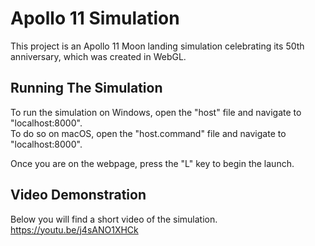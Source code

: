 # Apollo 11 Simulation
This project is an Apollo 11 Moon landing simulation celebrating its 50th anniversary, which was created in WebGL.

## Running The Simulation
To run the simulation on Windows, open the "host" file and navigate to "localhost:8000".\
To do so on macOS, open the "host.command" file and navigate to "localhost:8000".

Once you are on the webpage, press the "L" key to begin the launch.

## Video Demonstration
Below you will find a short video of the simulation.\
https://youtu.be/j4sANO1XHCk
